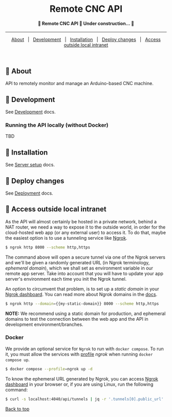 <h1 align="center">Remote CNC API</h1>

<h4 align="center">
	🚧 Remote CNC API 🚀 Under construction...  🚧
</h4>

<hr>

<p align="center">
  <a href="#dart-about">About</a> &#xa0; | &#xa0;
  <a href="#checkered_flag-development">Development</a> &#xa0; | &#xa0;
  <a href="#checkered_flag-installation">Installation</a> &#xa0; | &#xa0;
  <a href="#rocket-deploy-changes">Deploy changes</a> &#xa0; | &#xa0;
  <a href="#rocket-access-outside-local-intranet">Access outside local intranet</a>
</p>

<br>

## :dart: About

API to remotely monitor and manage an Arduino-based CNC machine.

## :checkered_flag: Development

See [Development](./docs/development.md) docs.

### Running the API locally (without Docker)
TBD

## :checkered_flag: Installation

See [Server setup](./docs/server-setup.md) docs.

## :rocket: Deploy changes

See [Deployment](./docs/deployment.md) docs.

## :rocket: Access outside local intranet

As the API will almost certainly be hosted in a private network, behind a NAT router, we need a way to expose it to the outside world, in order for the cloud-hosted web app (or any external user) to access it. To do that, maybe the easiest option is to use a tunneling service like [Ngrok](https://ngrok.com).

```bash
$ ngrok http 8000 --scheme http,https
```

The command above will open a secure tunnel via one of the Ngrok servers and we'll be given a randomly generated URL (in Ngrok terminology, *ephemeral domain*), which we shall set as environment variable in our remote app server. Take into account that you will have to update your app server's environment each time you init the Ngrok tunnel.

An option to circumvent that problem, is to set up a *static domain* in your [Ngrok dashboard](https://dashboard.ngrok.com/cloud-edge/domains). You can read more about Ngrok domains in the [docs](https://ngrok.com/docs/network-edge/domains-and-tcp-addresses/#domains).

```bash
$ ngrok http --domain={{my-static-domain}} 8000 --scheme http,https
```

**NOTE:** We recommend using a static domain for production, and ephemeral domains to test the connection between the web app and the API in development environment/branches.

### Docker

We provide an optional service for `Ngrok` to run with `docker compose`. To run it, you must allow the services with [profile](https://docs.docker.com/compose/profiles/) *ngrok* when running `docker compose up`.

```bash
$ docker compose --profile=ngrok up -d
```

To know the ephemeral URL generated by Ngrok, you can access [Ngrok dashboard](http://localhost:4040/status) in your browser or, if you are using Linux, run the following command:

```bash
$ curl -s localhost:4040/api/tunnels | jq -r '.tunnels[0].public_url'
```

<a href="#top">Back to top</a>

